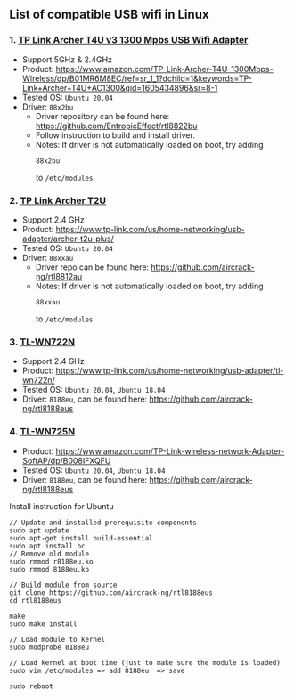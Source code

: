 List of compatible USB wifi in Linux
------

### 1. [TP Link Archer T4U v3 1300 Mpbs USB Wifi Adapter](https://www.amazon.com/TP-Link-Archer-T4U-1300Mbps-Wireless/dp/B01MR6M8EC/ref=sr_1_1?dchild=1&keywords=TP-Link+Archer+T4U+AC1300&qid=1605434896&sr=8-1)
- Support 5GHz & 2.4GHz
- Product: https://www.amazon.com/TP-Link-Archer-T4U-1300Mbps-Wireless/dp/B01MR6M8EC/ref=sr_1_1?dchild=1&keywords=TP-Link+Archer+T4U+AC1300&qid=1605434896&sr=8-1
- Tested OS: `Ubuntu 20.04`
- Driver: `88x2bu`
    - Driver repository can be found here: https://github.com/EntropicEffect/rtl8822bu
    - Follow instruction to build and install driver.
    - Notes: If driver is not automatically loaded on boot, try adding 
        ```
        88x2bu
        ```
        to `/etc/modules`

### 2. [TP Link Archer T2U](https://www.tp-link.com/us/home-networking/usb-adapter/archer-t2u-plus/)
- Support 2.4 GHz
- Product: https://www.tp-link.com/us/home-networking/usb-adapter/archer-t2u-plus/
- Tested OS: `Ubuntu 20.04`
- Driver: `88xxau`
    - Driver repo can be found here: https://github.com/aircrack-ng/rtl8812au
    - Notes: If driver is not automatically loaded on boot, try adding
        ```
        88xxau
        ```
        to `/etc/modules`

### 3. [TL-WN722N](https://www.tp-link.com/us/home-networking/usb-adapter/tl-wn722n/)
- Support 2.4 GHz
- Product: https://www.tp-link.com/us/home-networking/usb-adapter/tl-wn722n/
- Tested OS: `Ubuntu 20.04`, `Ubuntu 18.04`
- Driver: `8188eu`, can be found here: https://github.com/aircrack-ng/rtl8188eus

### 4. [TL-WN725N](https://www.amazon.com/TP-Link-wireless-network-Adapter-SoftAP/dp/B008IFXQFU)
- Product: https://www.amazon.com/TP-Link-wireless-network-Adapter-SoftAP/dp/B008IFXQFU
- Tested OS: `Ubuntu 20.04`, `Ubuntu 18.04`
- Driver: `8188eu`, can be found here: https://github.com/aircrack-ng/rtl8188eus

Install instruction for Ubuntu

```
// Update and installed prerequisite components
sudo apt update
sudo apt-get install build-essential
sudo apt install bc
// Remove old module 
sudo rmmod r8188eu.ko
sudo rmmod 8188eu.ko

// Build module from source
git clone https://github.com/aircrack-ng/rtl8188eus
cd rtl8188eus

make
sudo make install

// Load module to kernel
sudo modprobe 8188eu

// Load kernel at boot time (just to make sure the module is loaded)
sudo vim /etc/modules => add 8188eu  => save

sudo reboot
```





